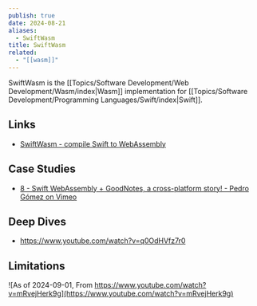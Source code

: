 ```yaml
---
publish: true
date: 2024-08-21
aliases:
  - SwiftWasm
title: SwiftWasm
related:
  - "[[wasm]]"
---
```

SwiftWasm is the [[Topics/Software Development/Web Development/Wasm/index|Wasm]] implementation for [[Topics/Software Development/Programming Languages/Swift/index|Swift]]. 
## Links
- [SwiftWasm - compile Swift to WebAssembly](https://swiftwasm.org/)
## Case Studies
- [8 - Swift WebAssembly + GoodNotes, a cross-platform story! - Pedro Gómez on Vimeo](https://vimeo.com/751290710?login=true) 
## Deep Dives
- https://www.youtube.com/watch?v=q0OdHVfz7r0 

## Limitations
![As of 2024-09-01, From https://www.youtube.com/watch?v=mRvejHerk9g](https://www.youtube.com/watch?v=mRvejHerk9g)
